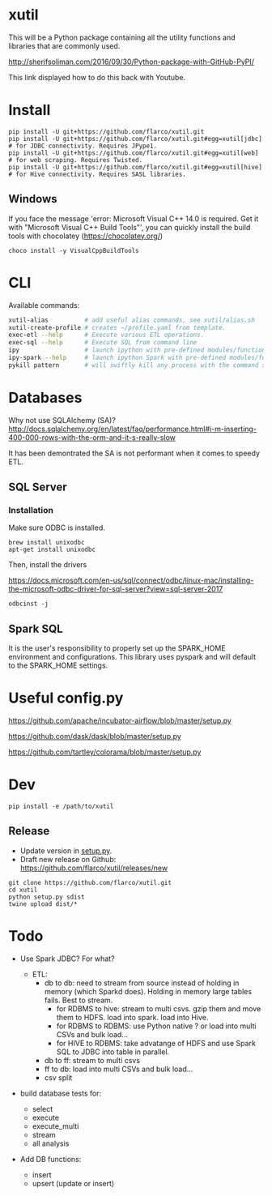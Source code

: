 # xutil

This will be a Python package containing all the utility functions and libraries that are commonly used.

http://sherifsoliman.com/2016/09/30/Python-package-with-GitHub-PyPI/

This link displayed how to do this back with Youtube.

# Install

```
pip install -U git+https://github.com/flarco/xutil.git
pip install -U git+https://github.com/flarco/xutil.git#egg=xutil[jdbc] # for JDBC connectivity. Requires JPype1.
pip install -U git+https://github.com/flarco/xutil.git#egg=xutil[web] # for web scraping. Requires Twisted.
pip install -U git+https://github.com/flarco/xutil.git#egg=xutil[hive] # for Hive connectivity. Requires SASL libraries.
```

## Windows

If you face the message 'error: Microsoft Visual C++ 14.0 is required. Get it with "Microsoft Visual C++ Build Tools"', you can quickly install the build tools with chocolatey (https://chocolatey.org/)

```
choco install -y VisualCppBuildTools
```

# CLI

Available commands:

```bash
xutil-alias          # add useful alias commands, see xutil/alias.sh
xutil-create-profile # creates ~/profile.yaml from template.
exec-etl --help      # Execute various ETL operations.
exec-sql --help      # Execute SQL from command line
ipy                  # launch ipython with pre-defined modules/functions imported
ipy-spark --help     # launch ipython Spark with pre-defined modules/functions imported
pykill pattern       # will swiftly kill any process with the command string mathing pattern
```

# Databases

Why not use SQLAlchemy (SA)? http://docs.sqlalchemy.org/en/latest/faq/performance.html#i-m-inserting-400-000-rows-with-the-orm-and-it-s-really-slow

It has been demontrated the SA is not performant when it comes to speedy ETL.

## SQL Server

### Installation

Make sure ODBC is installed.

```
brew install unixodbc
apt-get install unixodbc
```

Then, install the drivers

https://docs.microsoft.com/en-us/sql/connect/odbc/linux-mac/installing-the-microsoft-odbc-driver-for-sql-server?view=sql-server-2017

```
odbcinst -j
```

## Spark SQL

It is the user's responsibility to properly set up the SPARK_HOME environment and configurations.
This library uses pyspark and will default to the SPARK_HOME settings.

# Useful config.py

https://github.com/apache/incubator-airflow/blob/master/setup.py

https://github.com/dask/dask/blob/master/setup.py

https://github.com/tartley/colorama/blob/master/setup.py


# Dev

```
pip install -e /path/to/xutil
```

## Release

- Update version in [setup.py](./setup.py).
- Draft new release on Github: <https://github.com/flarco/xutil/releases/new>

```
git clone https://github.com/flarco/xutil.git
cd xutil
python setup.py sdist
twine upload dist/*
```

# Todo

- Use Spark JDBC? For what?

  - ETL:
    - db to db: need to stream from source instead of holding in memory (which Sparkd does). Holding in memory large tables fails. Best to stream.
      - for RDBMS to hive: stream to multi csvs. gzip them and move them to HDFS. load into spark. load into Hive.
      - for RDBMS to RDBMS: use Python native ? or load into multi CSVs and bulk load...
      - for HIVE to RDBMS: take advatange of HDFS and use Spark SQL to JDBC into table in parallel.
    - db to ff: stream to multi csvs
    - ff to db: load into multi CSVs and bulk load...
    - csv split

- build database tests for:

  - select
  - execute
  - execute_multi
  - stream
  - all analysis

- Add DB functions:

  - insert
  - upsert (update or insert)

